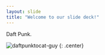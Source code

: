 ```yaml
---
layout: slide
title: "Welcome to our slide deck!"
---
```


Daft Punk.

![daftpunktocat-guy](https://octodex.github.com/images/daftpunktocat-guy.gif)
{: .center}
